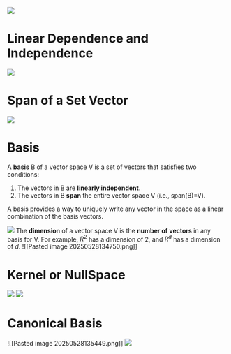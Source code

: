 ![](https://www.youtube.com/watch?v=k7RM-ot2NWY&t)
# Linear Dependence and Independence
![](https://www.youtube.com/watch?v=t-HS7uxNgE4)

# Span of a Set Vector
![](https://www.youtube.com/watch?v=ZvlaIEE7ZC4)


# Basis
A **basis** B of a vector space V is a set of vectors that satisfies two conditions:
1. The vectors in B are **linearly independent**.
2. The vectors in B **span** the entire vector space V (i.e., span(B)=V).

A basis provides a way to uniquely write any vector in the space as a linear combination of the basis vectors.

![](https://www.youtube.com/watch?v=BVnbsO-8So8&list=PLztBpqftvzxWT5z53AxSqkSaWDhAeToDG&index)
The **dimension** of a vector space V is the **number of vectors** in any basis for V. For example, $R^{2}$ has a dimension of $2$, and $R^{d}$ has a dimension of $d$.
![[Pasted image 20250528134750.png]]

# Kernel or NullSpace
![](https://www.youtube.com/watch?v=uQhTuRlWMxw&list=PLZHQObOWTQDPD3MizzM2xVFitgF8hE_ab&index=7)
![](https://www.youtube.com/watch?v=iApoNPcI5eI)

# Canonical Basis
![[Pasted image 20250528135449.png]]
![](https://www.youtube.com/watch?v=cSsuQbsFsqI&t)
